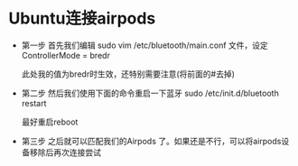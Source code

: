 # Ubuntu连接airpods

* 第一步 首先我们编辑 sudo vim /etc/bluetooth/main.conf 文件，设定ControllerMode = bredr

  此处我的值为bredr时生效，还特别需要注意(将前面的#去掉)

* 第二步 然后我们使用下面的命令重启一下蓝牙 sudo /etc/init.d/bluetooth restart

  最好重启reboot

* 第三步 之后就可以匹配我们的Airpods 了。如果还是不行，可以将airpods设备移除后再次连接尝试